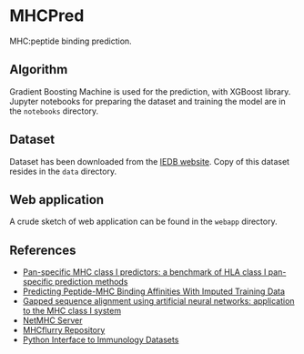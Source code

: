 # MHCPred

MHC:peptide binding prediction.

## Algorithm

Gradient Boosting Machine is used for the prediction, with XGBoost library.
Jupyter notebooks for preparing the dataset and training the model are in the `notebooks` directory.

## Dataset

Dataset has been downloaded from the [IEDB website](http://tools.iedb.org/mhci/download/).
Copy of this dataset resides in the `data` directory.

## Web application

A crude sketch of web application can be found in the `webapp` directory.

## References

* [Pan-specific MHC class I predictors: a benchmark of HLA class I pan-specific prediction methods][zhang2009]
* [Predicting Peptide-MHC Binding Affinities With Imputed Training Data][rubinsteyn2016]
* [Gapped sequence alignment using artificial neural networks: application to the MHC class I system][andreatta2016]
* [NetMHC Server][netmhc]
* [MHCflurry Repository][mhcflurry]
* [Python Interface to Immunology Datasets][pepdata]

[zhang2009]: http://www.ncbi.nlm.nih.gov/pmc/articles/PMC2638932/
[rubinsteyn2016]: http://biorxiv.org/content/early/2016/05/23/054775
[andreatta2016]: http://www.cbs.dtu.dk/services/NetMHC/26515819.pdf
[netmhc]: http://www.cbs.dtu.dk/services/NetMHC/
[mhcflurry]: https://github.com/hammerlab/mhcflurry
[pepdata]: https://github.com/hammerlab/pepdata
